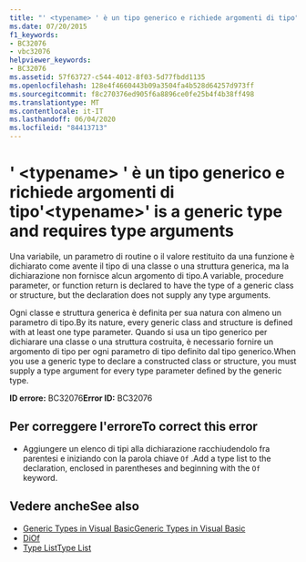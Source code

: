 ```yaml
---
title: "' <typename> ' è un tipo generico e richiede argomenti di tipo"
ms.date: 07/20/2015
f1_keywords:
- BC32076
- vbc32076
helpviewer_keywords:
- BC32076
ms.assetid: 57f63727-c544-4012-8f03-5d77fbdd1135
ms.openlocfilehash: 128e4f4660443b09a3504fa4b528d64257d973ff
ms.sourcegitcommit: f8c270376ed905f6a8896ce0fe25b4f4b38ff498
ms.translationtype: MT
ms.contentlocale: it-IT
ms.lasthandoff: 06/04/2020
ms.locfileid: "84413713"
---
```

# <a name="typename-is-a-generic-type-and-requires-type-arguments"></a><span data-ttu-id="69a6e-102">' \<typename> ' è un tipo generico e richiede argomenti di tipo</span><span class="sxs-lookup"><span data-stu-id="69a6e-102">'\<typename>' is a generic type and requires type arguments</span></span>
<span data-ttu-id="69a6e-103">Una variabile, un parametro di routine o il valore restituito da una funzione è dichiarato come avente il tipo di una classe o una struttura generica, ma la dichiarazione non fornisce alcun argomento di tipo.</span><span class="sxs-lookup"><span data-stu-id="69a6e-103">A variable, procedure parameter, or function return is declared to have the type of a generic class or structure, but the declaration does not supply any type arguments.</span></span>  
  
 <span data-ttu-id="69a6e-104">Ogni classe e struttura generica è definita per sua natura con almeno un parametro di tipo.</span><span class="sxs-lookup"><span data-stu-id="69a6e-104">By its nature, every generic class and structure is defined with at least one type parameter.</span></span> <span data-ttu-id="69a6e-105">Quando si usa un tipo generico per dichiarare una classe o una struttura costruita, è necessario fornire un argomento di tipo per ogni parametro di tipo definito dal tipo generico.</span><span class="sxs-lookup"><span data-stu-id="69a6e-105">When you use a generic type to declare a constructed class or structure, you must supply a type argument for every type parameter defined by the generic type.</span></span>  
  
 <span data-ttu-id="69a6e-106">**ID errore:** BC32076</span><span class="sxs-lookup"><span data-stu-id="69a6e-106">**Error ID:** BC32076</span></span>  
  
## <a name="to-correct-this-error"></a><span data-ttu-id="69a6e-107">Per correggere l'errore</span><span class="sxs-lookup"><span data-stu-id="69a6e-107">To correct this error</span></span>  
  
- <span data-ttu-id="69a6e-108">Aggiungere un elenco di tipi alla dichiarazione racchiudendolo fra parentesi e iniziando con la parola chiave `Of` .</span><span class="sxs-lookup"><span data-stu-id="69a6e-108">Add a type list to the declaration, enclosed in parentheses and beginning with the `Of` keyword.</span></span>  
  
## <a name="see-also"></a><span data-ttu-id="69a6e-109">Vedere anche</span><span class="sxs-lookup"><span data-stu-id="69a6e-109">See also</span></span>

- [<span data-ttu-id="69a6e-110">Generic Types in Visual Basic</span><span class="sxs-lookup"><span data-stu-id="69a6e-110">Generic Types in Visual Basic</span></span>](../programming-guide/language-features/data-types/generic-types.md)
- [<span data-ttu-id="69a6e-111">Di</span><span class="sxs-lookup"><span data-stu-id="69a6e-111">Of</span></span>](../language-reference/statements/of-clause.md)
- [<span data-ttu-id="69a6e-112">Type List</span><span class="sxs-lookup"><span data-stu-id="69a6e-112">Type List</span></span>](../language-reference/statements/type-list.md)
